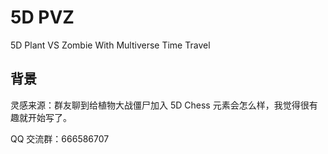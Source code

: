 # 5D PVZ

5D Plant VS Zombie With Multiverse Time Travel

## 背景

灵感来源：群友聊到给植物大战僵尸加入 5D Chess 元素会怎么样，我觉得很有趣就开始写了。

QQ 交流群：666586707
